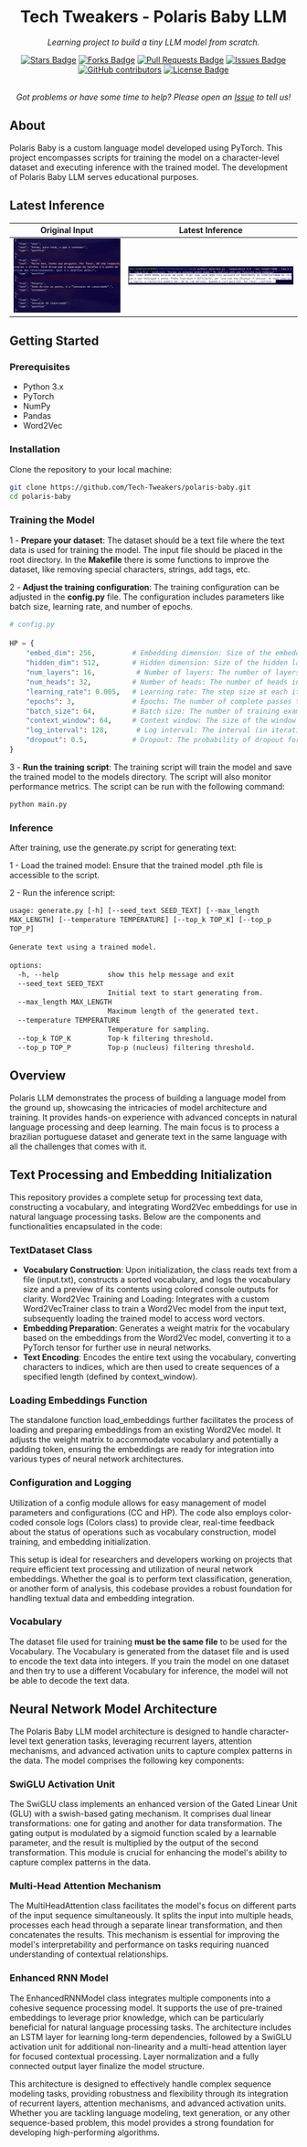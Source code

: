<h1 align="center">Tech Tweakers - Polaris Baby LLM </h1>
<p align="center"><i>Learning project to build a tiny LLM model from scratch.</i></p>

<div align="center">
  <a href="https://github.com/Tech-Tweakers/polaris-baby/stargazers"><img src="https://img.shields.io/github/stars/Tech-Tweakers/polaris-baby" alt="Stars Badge"/></a>
<a href="https://github.com/Tech-Tweakers/polaris-baby/network/members"><img src="https://img.shields.io/github/forks/Tech-Tweakers/polaris-baby" alt="Forks Badge"/></a>
<a href="https://github.com/Tech-Tweakers/polaris-baby/pulls"><img src="https://img.shields.io/github/issues-pr/Tech-Tweakers/polaris-baby" alt="Pull Requests Badge"/></a>
<a href="https://github.com/Tech-Tweakers/polaris-baby/issues"><img src="https://img.shields.io/github/issues/Tech-Tweakers/polaris-baby" alt="Issues Badge"/></a>
<a href="https://github.com/Tech-Tweakers/polaris-baby/graphs/contributors"><img alt="GitHub contributors" src="https://img.shields.io/github/contributors/Tech-Tweakers/polaris-baby?color=2b9348"></a>
<a href="https://github.com/Tech-Tweakers/polaris-baby/blob/master/LICENSE"><img src="https://img.shields.io/github/license/Tech-Tweakers/polaris-baby?color=2b9348" alt="License Badge"/></a>
</div>

<br>
<p align="center"><i>Got problems or have some time to help? Please open an <a href="https://github.com/Tech-Tweakers/polaris-baby/issues/new">Issue</a> to tell us!</i></p>

## About

Polaris Baby is a custom language model developed using PyTorch. This project encompasses scripts for training the model on a character-level dataset and executing inference with the trained model. The development of Polaris Baby LLM serves educational purposes.

## Latest Inference

| Original Input | Latest Inference |
| -------------- | ---------------- |
| ![Original Input](docs/original-input.png) | ![Latest Inference](docs/latest-inference.png) |


## Getting Started

### Prerequisites
- Python 3.x
- PyTorch
- NumPy
- Pandas
- Word2Vec

### Installation

Clone the repository to your local machine:

```bash
git clone https://github.com/Tech-Tweakers/polaris-baby.git
cd polaris-baby
```

### Training the Model

1 - **Prepare your dataset**: The dataset should be a text file where the text data is used for training the model. The input file should be placed in the root directory. In the **Makefile** there is some functions to improve the dataset, like removing special characters, strings, add tags, etc.

2 - **Adjust the training configuration**: The training configuration can be adjusted in the **config.py** file. The configuration includes parameters like batch size, learning rate, and number of epochs.

```python
# config.py

HP = {
    "embed_dim": 256,         # Embedding dimension: Size of the embedding vectors.
    "hidden_dim": 512,        # Hidden dimension: Size of the hidden layers in the model.
    "num_layers": 16,          # Number of layers: The number of layers in the model (e.g., in LSTM or Transformer models).
    "num_heads": 32,          # Number of heads: The number of heads in the multi-head attention mechanism.
    "learning_rate": 0.005,   # Learning rate: The step size at each iteration while moving toward a minimum of a loss function.
    "epochs": 3,              # Epochs: The number of complete passes through the training dataset.
    "batch_size": 64,         # Batch size: The number of training examples utilized in one iteration.
    "context_window": 64,     # Context window: The size of the window of context used for models that require a fixed input size.
    "log_interval": 128,       # Log interval: The interval (in iterations) at which training progress (e.g., loss) is logged.
    "dropout": 0.5,           # Dropout: The probability of dropout for regularization in the model.
}
```

3 - **Run the training script**: The training script will train the model and save the trained model to the models directory. The script will also monitor performance metrics. The script can be run with the following command:

```bash
python main.py
```

### Inference

After training, use the generate.py script for generating text:

1 - Load the trained model: Ensure that the trained model .pth file is accessible to the script.

2 - Run the inference script:

```
usage: generate.py [-h] [--seed_text SEED_TEXT] [--max_length MAX_LENGTH] [--temperature TEMPERATURE] [--top_k TOP_K] [--top_p TOP_P]

Generate text using a trained model.

options:
  -h, --help            show this help message and exit
  --seed_text SEED_TEXT
                        Initial text to start generating from.
  --max_length MAX_LENGTH
                        Maximum length of the generated text.
  --temperature TEMPERATURE
                        Temperature for sampling.
  --top_k TOP_K         Top-k filtering threshold.
  --top_p TOP_P         Top-p (nucleus) filtering threshold.
```
## Overview

Polaris LLM demonstrates the process of building a language model from the ground up, showcasing the intricacies of model architecture and training. It provides hands-on experience with advanced concepts in natural language processing and deep learning. The main focus is to process a brazilian portuguese dataset and generate text in the same language with all the challenges that comes with it.

## Text Processing and Embedding Initialization

This repository provides a complete setup for processing text data, constructing a vocabulary, and integrating Word2Vec embeddings for use in natural language processing tasks. Below are the components and functionalities encapsulated in the code:

### TextDataset Class

- **Vocabulary Construction**: Upon initialization, the class reads text from a file (input.txt), constructs a sorted vocabulary, and logs the vocabulary size and a preview of its contents using colored console outputs for clarity.
Word2Vec Training and Loading: Integrates with a custom Word2VecTrainer class to train a Word2Vec model from the input text, subsequently loading the trained model to access word vectors.
- **Embedding Preparation**: Generates a weight matrix for the vocabulary based on the embeddings from the Word2Vec model, converting it to a PyTorch tensor for further use in neural networks.
- **Text Encoding**: Encodes the entire text using the vocabulary, converting characters to indices, which are then used to create sequences of a specified length (defined by context_window).

### Loading Embeddings Function

The standalone function load_embeddings further facilitates the process of loading and preparing embeddings from an existing Word2Vec model. It adjusts the weight matrix to accommodate vocabulary and potentially a padding token, ensuring the embeddings are ready for integration into various types of neural network architectures.

### Configuration and Logging

Utilization of a config module allows for easy management of model parameters and configurations (CC and HP). The code also employs color-coded console logs (Colors class) to provide clear, real-time feedback about the status of operations such as vocabulary construction, model training, and embedding initialization.

This setup is ideal for researchers and developers working on projects that require efficient text processing and utilization of neural network embeddings. Whether the goal is to perform text classification, generation, or another form of analysis, this codebase provides a robust foundation for handling textual data and embedding integration.

### Vocabulary

The dataset file used for training **must be the same file** to be used for the Vocabulary. The Vocabulary is generated from the dataset file and is used to encode the text data into integers. If you train the model on one dataset and then try to use a different Vocabulary for inference, the model will not be able to decode the text data.

## Neural Network Model Architecture

The Polaris Baby LLM model architecture is designed to handle character-level text generation tasks, leveraging recurrent layers, attention mechanisms, and advanced activation units to capture complex patterns in the data. The model comprises the following key components:

### SwiGLU Activation Unit

The SwiGLU class implements an enhanced version of the Gated Linear Unit (GLU) with a swish-based gating mechanism. It comprises dual linear transformations: one for gating and another for data transformation. The gating output is modulated by a sigmoid function scaled by a learnable parameter, and the result is multiplied by the output of the second transformation. This module is crucial for enhancing the model's ability to capture complex patterns in the data.

### Multi-Head Attention Mechanism

The MultiHeadAttention class facilitates the model's focus on different parts of the input sequence simultaneously. It splits the input into multiple heads, processes each head through a separate linear transformation, and then concatenates the results. This mechanism is essential for improving the model's interpretability and performance on tasks requiring nuanced understanding of contextual relationships.

### Enhanced RNN Model

The EnhancedRNNModel class integrates multiple components into a cohesive sequence processing model. It supports the use of pre-trained embeddings to leverage prior knowledge, which can be particularly beneficial for natural language processing tasks. The architecture includes an LSTM layer for learning long-term dependencies, followed by a SwiGLU activation unit for additional non-linearity and a multi-head attention layer for focused contextual processing. Layer normalization and a fully connected output layer finalize the model structure.

This architecture is designed to effectively handle complex sequence modeling tasks, providing robustness and flexibility through its integration of recurrent layers, attention mechanisms, and advanced activation units. Whether you are tackling language modeling, text generation, or any other sequence-based problem, this model provides a strong foundation for developing high-performing algorithms.
